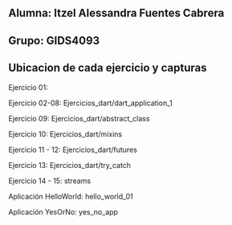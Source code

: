 ## Alumna: Itzel Alessandra Fuentes Cabrera

## Grupo: GIDS4093

## Ubicacion de cada ejercicio y capturas
Ejercicio 01: 

Ejercicio 02-08: Ejercicios_dart/dart_application_1

Ejercicio 09: Ejercicios_dart/abstract_class

Ejercicio 10: Ejercicios_dart/mixins

Ejercicio 11 - 12: Ejercicios_dart/futures

Ejercicio 13: Ejercicios_dart/try_catch 

Ejercicio 14 - 15: streams

Aplicación HelloWorld: hello_world_01  

Aplicación YesOrNo: yes_no_app

